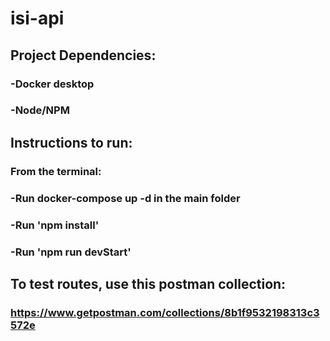 # isi-api

## Project Dependencies: 
### -Docker desktop
### -Node/NPM

## Instructions to run:
### From the terminal:
### -Run docker-compose up -d in the main folder
### -Run 'npm install'
### -Run 'npm run devStart'

## To test routes, use this postman collection:
### https://www.getpostman.com/collections/8b1f9532198313c3572e


